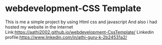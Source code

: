 # webdevelopment-CSS Template
This is me  a simple project by using Html css and javascript
And also i had hosted my website in the internet
Link:https://aathi2002.github.io/webdevelopment-CssTemplate/
Linkedin profile:https://www.linkedin.com/in/athi-guru-k-2b24531a2/
